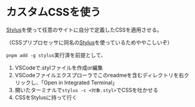 # カスタムCSSを使う

[Stylus](https://github.com/openstyles/stylus)を使って任意のサイトに自分で定義したCSSを適用させる。

（CSSプリプロセッサに同名の[Stylus](https://stylus-lang.com)を使っているためややこしいぞ）

`pnpm add -g stylus`実行済を前提として、

1. VSCodeで.stylファイルを作成or編集
1. VSCodeファイルエクスプローラでこのreadmeを含むディレクトリを右クリックし、「Open in Integrated Terminal」
1. 開いたターミナルで`stylus -c <対象.styl>`でCSSを吐かせる
1. CSSをStylusに持って行く

